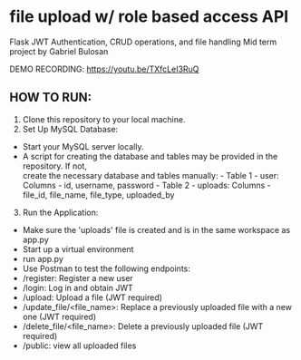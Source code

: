 # file upload w/ role based access API
Flask JWT Authentication, CRUD operations, and file handling Mid term project by Gabriel Bulosan

DEMO RECORDING:
https://youtu.be/TXfcLeI3RuQ

HOW TO RUN:
-----------
1. Clone this repository to your local machine.
2. Set Up MySQL Database:
  - Start your MySQL server locally.
  - A script for creating the database and tables may be provided in the repository. If not,     
    create the necessary database and tables manually:
        - Table 1 - user: Columns - id, username, password
        - Table 2 - uploads: Columns - file_id, file_name, file_type, uploaded_by
3. Run the Application:
  - Make sure the 'uploads' file is created and is in the same workspace as app.py
  - Start up a virtual environment
  - run app.py
  - Use Postman to test the following endpoints:
  - /register: Register a new user
  - /login: Log in and obtain JWT
  - /upload: Upload a file (JWT required)
  - /update_file/<file_name>: Replace a previously uploaded file with a new one (JWT required)
  - /delete_file/<file_name>: Delete a previously uploaded file (JWT required)
  - /public: view all uploaded files
